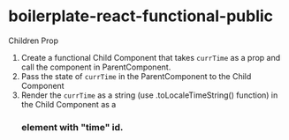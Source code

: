 # boilerplate-react-functional-public
Children Prop
1. Create a functional Child Component that takes `currTime` as a prop and call the component in ParentComponent.
2. Pass the state of `currTime` in the ParentComponent to the Child Component
3. Render the `currTime` as a string (use .toLocaleTimeString() function) in the Child Component as a <h3> element with "time" id. 